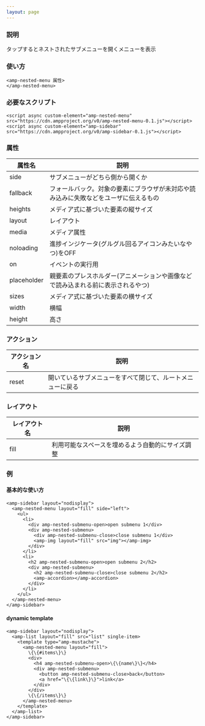 ```yaml
---
layout: page
---
```


### 説明

タップするとネストされたサブメニューを開くメニューを表示

### 使い方

    <amp-nested-menu 属性>
    </amp-nested-menu>

### 必要なスクリプト

    <script async custom-element="amp-nested-menu" src="https://cdn.ampproject.org/v0/amp-nested-menu-0.1.js"></script>
    <script async custom-element="amp-sidebar" src="https://cdn.ampproject.org/v0/amp-sidebar-0.1.js"></script>

### 属性

| 属性名      | 説明                                                   |
|-------------|--------------------------------------------------------|
| side        | サブメニューがどちら側から開くか                                     |
| fallback    | フォールバック。対象の要素にブラウザが未対応や読み込みに失敗などをユーザに伝えるもの |
| heights     | メディア式に基づいた要素の縦サイズ                                 |
| layout      | レイアウト                                                  |
| media       | メディア属性                                               |
| noloading   | 進捗インジケータ(グルグル回るアイコンみたいなやつ)をOFF                      |
| on          | イベントの実行用                                            |
| placeholder | 親要素のプレスホルダー(アニメーションや画像などで読み込まれる前に表示されるやつ)    |
| sizes       | メディア式に基づいた要素の横サイズ                                 |
| width       | 横幅                                                   |
| height      | 高さ                                                    |

### アクション

| アクション名 | 説明                             |
|---------|--------------------------------|
| reset   | 開いているサブメニューをすべて閉じて、ルートメニューに戻る |

### レイアウト

| レイアウト名 | 説明                               |
|---------|----------------------------------|
| fill    | 利用可能なスペースを埋めるよう自動的にサイズ調整 |

### 例

#### 基本的な使い方

    <amp-sidebar layout="nodisplay">
      <amp-nested-menu layout="fill" side="left">
        <ul>
          <li>
            <div amp-nested-submenu-open>open submenu 1</div>
            <div amp-nested-submenu>
              <div amp-nested-submenu-close>close submenu 1</div>
              <amp-img layout="fill" src="img"></amp-img>
            </div>
          </li>
          <li>
            <h2 amp-nested-submenu-open>open submenu 2</h2>
            <div amp-nested-submenu>
              <h2 amp-nested-submenu-close>close submenu 2</h2>
              <amp-accordion></amp-accordion>
            </div>
          </li>
        </ul>
      </amp-nested-menu>
    </amp-sidebar>

#### dynamic template

    <amp-sidebar layout="nodisplay">
      <amp-list layout="fill" src="list" single-item>
        <template type="amp-mustache">
          <amp-nested-menu layout="fill">
            \{\{#items\}\}
            <div>
              <h4 amp-nested-submenu-open>\{\{name\}\}</h4>
              <div amp-nested-submenu>
                <button amp-nested-submenu-close>back</button>
                <a href="\{\{link\}\}">link</a>
              </div>
            </div>
            \{\{/items\}\}
          </amp-nested-menu>
        </template>
      </amp-list>
    </amp-sidebar>
